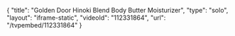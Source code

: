 {
    "title": "Golden Door Hinoki Blend Body Butter Moisturizer",
    "type": "solo",
    "layout": "iframe-static",
    "videoId": "112331864",
    "url": "\/tvpembed\/112331864"
}
